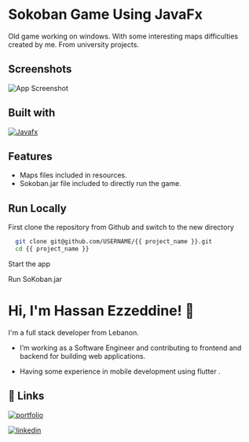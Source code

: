 
# Sokoban Game Using JavaFx

Old game working on windows. With some interesting maps difficulties created by me. From university projects.



## Screenshots

![App Screenshot](https://via.placeholder.com/468x300?text=Myshop+Screenshot+Here)


## Built with

[![Javafx](https://img.shields.io/badge/JavaFX-18-blue)](https://openjfx.io/)


## Features

- Maps files included in resources. 
- Sokoban.jar file included to directly run the game.


## Run Locally

First clone the repository from Github and switch to the new directory

```bash
  git clone git@github.com/USERNAME/{{ project_name }}.git
  cd {{ project_name }}
```

Start the app

Run SoKoban.jar


# Hi, I'm Hassan Ezzeddine! 👋



I'm a full stack developer from Lebanon.
- I’m working as a Software Engineer and contributing to frontend and backend for building web applications.

- Having some experience in mobile development using flutter .

 


## 🔗 Links
[![portfolio](https://img.shields.io/badge/my_portfolio-000?style=for-the-badge&logo=ko-fi&logoColor=white)](https://hassan-ezzeddine96.github.io/portfolio/)

[![linkedin](https://img.shields.io/badge/linkedin-0A66C2?style=for-the-badge&logo=linkedin&logoColor=white)](https://www.linkedin.com/in/hassan-ezzeddine-b01963171/)



